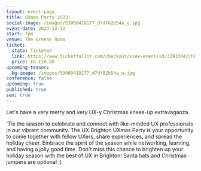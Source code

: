 ```yaml
---
layout: event-page
title: UXmas Party 2023!
social-image: /images/53060418177_d7df82b54a_o.jpg
event-date: 2023-12-12
start: 7pm
venue: The Greene Room
ticket:
  state: Ticketed
  link: https://www.tickettailor.com/checkout/view-event/id/3191604/chk/0663?nc=1698153644
  price: £6-£10.80
upcoming-teaser:
  bg-image: /images/53060418177_d7df82b54a_o.jpg
conference: false
upcoming: true
published: true
seo: true
---
```

Let's have a very merry and very UX-y Christmas knees-up extravaganza.

'Tis the season to celebrate and connect with like-minded UX professionals in our vibrant community. The UX Brighton UXmas Party is your opportunity to come together with fellow UXers, share experiences, and spread the holiday cheer. Embrace the spirit of the season while networking, learning, and having a jolly good time. Don't miss this chance to brighten up your holiday season with the best of UX in Brighton! Santa hats and Christmas jumpers are optional ;)